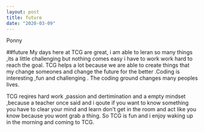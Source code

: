 ```yaml
---
layout: post
title: future
date: "2020-03-09"
---
```

Ponny 
 
##future
My days here at TCG are great, i am able to leran so many things ,its a little challenging but 
nothing comes easy i have to work work hard to reach the goal.
TCG helps a lot because we are able to create things that my change someones and change the 
future for the better .Coding is interesting ,fun and challenging .
The coding ground changes many peoples lives.

TCG reqires hard work ,passion and dertimination and a empty mindset ,because a teacher once said and 
i qoute if you want to know something you have to clear your
mind and learn don't get in the room and act like you know because you wont grab a thing.
So TCG is fun and i enjoy waking up in the morning and coming to TCG. 




